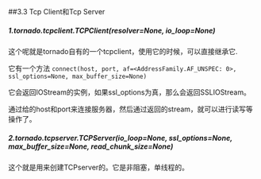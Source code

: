 ##3.3 Tcp Client和Tcp Server

##### 1.tornado.tcpclient.TCPClient(resolver=None, io_loop=None)
这个呢就是tornado自有的一个tcpclient，使用它的时候，可以直接继承它.

它有一个方法
```connect(host, port, af=<AddressFamily.AF_UNSPEC: 0>, ssl_options=None, max_buffer_size=None)```

它会返回IOStream的实例，如果ssl_options为真，那么会返回SSLIOStream。

通过给的host和port来连接服务器，然后通过返回的stream，就可以进行读写等操作了。


##### 2.tornado.tcpserver.TCPServer(io_loop=None, ssl_options=None, max_buffer_size=None, read_chunk_size=None)

这个就是用来创建TCPserver的。它是非阻塞，单线程的。
